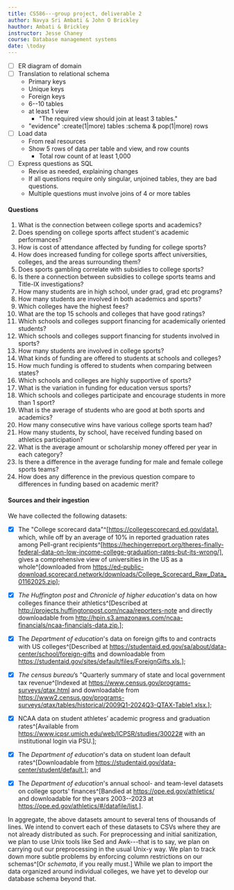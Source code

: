 ```yaml
---
title: CS586---group project, deliverable 2
author: Navya Sri Ambati & John O Brickley 
hauthor: Ambati & Brickley
instructor: Jesse Chaney
course: Database management systems
date: \today
---
```


- [ ] ER diagram of domain
- [ ] Translation to relational schema
	- Primary keys
	- Unique keys
	- Foreign keys
	- 6--10 tables
	- at least 1 view
		- "The required view should join at least 3 tables."
	- "evidence" :create(1|more) tables :schema & pop(1|more) rows
- [ ] Load data
	- From real resources
	- Show 5 rows of data per table and view, and row counts
		- Total row count of at least 1,000
- [ ] Express questions as SQL
	- Revise as needed, explaining changes
	- If all questions require only singular, unjoined tables, they are bad questions.
	- Multiple questions must involve joins of 4 or more tables

#### Questions

1. What is the connection between college sports and academics?
2. Does spending on college sports affect student's academic performances?
3. How is cost of attendance affected by funding for college sports?
4. How does increased funding for college sports affect universities, colleges, and the areas surrounding them?
5. Does sports gambling correlate with subsidies to college sports?
6. Is there a connection between subsidies to college sports teams and Title-IX investigations?
7. How many students are in high school, under grad, grad etc programs?
8. How many students are involved in both academics and sports?
9. Which colleges have the highest fees?
10. What are the top 15 schools and colleges that have good ratings?
11. Which schools and colleges support financing for academically oriented students?
12. Which schools and colleges support financing for students involved in sports?
13. How many students are involved in college sports?
14. What kinds of funding are offered to students at schools and colleges?
15. How much funding is offered to students when comparing between states?
16. Which schools and colleges are highly supportive of sports?
17. What is the variation in funding for education versus sports?
18. Which schools and colleges participate and encourage students in more than 1 sport?
19. What is the average of students who are good at both sports and academics?
20. How many consecutive wins have various college sports team had?
21. How many students, by school, have received funding based on athletics participation?
22. What is the average amount or scholarship money offered per year in each category?
23. Is there a difference in the average funding for male and female college sports teams?
24. How does any difference in the previous question compare to differences in funding based on academic merit?

#### Sources and their ingestion

We have collected the following datasets:

- [x] The "College scorecard data"^[https://collegescorecard.ed.gov/data], which, while off by an average of 10% in reported graduation rates among Pell-grant recipients^[https://hechingerreport.org/theres-finally-federal-data-on-low-income-college-graduation-rates-but-its-wrong/], gives a comprehensive view of universities in the US as a whole^[downloaded from https://ed-public-download.scorecard.network/downloads/College_Scorecard_Raw_Data_01162025.zip];

- [x] _The Huffington post_ and _Chronicle of higher education_'s data on how colleges finance their athletics^[Described at http://projects.huffingtonpost.com/ncaa/reporters-note and directly downloadable from http://hpin.s3.amazonaws.com/ncaa-financials/ncaa-financials-data.zip.];

- [x] The _Department of education_'s data on foreign gifts to and contracts with US colleges^[Described at https://studentaid.ed.gov/sa/about/data-center/school/foreign-gifts and downloadable from https://studentaid.gov/sites/default/files/ForeignGifts.xls.];

- [x] _The census bureau_’s "Quarterly summary of state and local government tax revenue^[Indexed at https://www.census.gov/programs-surveys/qtax.html and downloadable from https://www2.census.gov/programs-surveys/qtax/tables/historical/2009Q1-2024Q3-QTAX-Table1.xlsx.];

- [x] NCAA data on student athletes’ academic progress and graduation rates^[Available from https://www.icpsr.umich.edu/web/ICPSR/studies/30022# with an institutional login via PSU.];

- [x] The _Department of education_'s data on student loan default rates^[Downloadable from https://studentaid.gov/data-center/student/default.]; and

- [x] The _Department of education_'s annual school- and team-level datasets on college sports' finances^[Bandied at https://ope.ed.gov/athletics/ and downloadable for the years 2003--2023 at https://ope.ed.gov/athletics/#/datafile/list.].

In aggregate, the above datasets amount to several tens of thousands of lines.
We intend to convert each of these datasets to CSVs where they are not already distributed as such.
For preprocessing and initial sanitization, we plan to use Unix tools like Sed and Awk---that is to say, we plan on carrying out our preprocessing in the usual Unix-y way.
We plan to track down more subtle problems by enforcing column restrictions on our schemas^[Or _schemata_, if you really must.]
While we plan to import the data organized around individual colleges, we have yet to develop our database schema beyond that.
